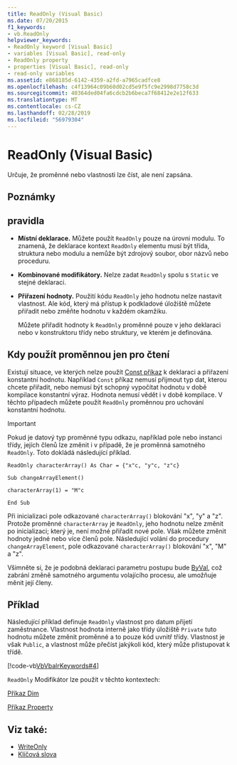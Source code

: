```yaml
---
title: ReadOnly (Visual Basic)
ms.date: 07/20/2015
f1_keywords:
- vb.ReadOnly
helpviewer_keywords:
- ReadOnly keyword [Visual Basic]
- variables [Visual Basic], read-only
- ReadOnly property
- properties [Visual Basic], read-only
- read-only variables
ms.assetid: e868185d-6142-4359-a2fd-a7965cadfce8
ms.openlocfilehash: c4f13964c09b60d02cd5e9f5fc9e2998d7758c3d
ms.sourcegitcommit: 40364ded04fa6cdcb2b6beca7f68412e2e12f633
ms.translationtype: MT
ms.contentlocale: cs-CZ
ms.lasthandoff: 02/28/2019
ms.locfileid: "56979304"
---
```

# <a name="readonly-visual-basic"></a>ReadOnly (Visual Basic)
Určuje, že proměnné nebo vlastnosti lze číst, ale není zapsána.  
  
## <a name="remarks"></a>Poznámky  
  
## <a name="rules"></a>pravidla  
  
-   **Místní deklarace.** Můžete použít `ReadOnly` pouze na úrovni modulu. To znamená, že deklarace kontext `ReadOnly` elementu musí být třída, struktura nebo modulu a nemůže být zdrojový soubor, obor názvů nebo proceduru.  
  
-   **Kombinované modifikátory.** Nelze zadat `ReadOnly` spolu s `Static` ve stejné deklaraci.  
  
-   **Přiřazení hodnoty.** Použití kódu `ReadOnly` jeho hodnotu nelze nastavit vlastnost. Ale kód, který má přístup k podkladové úložiště můžete přiřadit nebo změňte hodnotu v každém okamžiku.  
  
     Můžete přiřadit hodnoty k `ReadOnly` proměnné pouze v jeho deklaraci nebo v konstruktoru třídy nebo struktury, ve kterém je definována.  
  
## <a name="when-to-use-a-readonly-variable"></a>Kdy použít proměnnou jen pro čtení  
 Existují situace, ve kterých nelze použít [Const příkaz](../../../visual-basic/language-reference/statements/const-statement.md) k deklaraci a přiřazení konstantní hodnotu. Například `Const` příkaz nemusí přijmout typ dat, kterou chcete přiřadit, nebo nemusí být schopný vypočítat hodnotu v době kompilace konstantní výraz. Hodnota nemusí vědět i v době kompilace. V těchto případech můžete použít `ReadOnly` proměnnou pro uchování konstantní hodnotu.  
  
> [!IMPORTANT]
>  Pokud je datový typ proměnné typu odkazu, například pole nebo instanci třídy, jejích členů lze změnit i v případě, že je proměnná samotného `ReadOnly`. Toto dokládá následující příklad.  
  
 `ReadOnly characterArray() As Char = {"x"c, "y"c, "z"c}`  
  
 `Sub changeArrayElement()`  
  
 `characterArray(1) = "M"c`  
  
 `End Sub`  
  
 Při inicializaci pole odkazované `characterArray()` blokování "x", "y" a "z". Protože proměnné `characterArray` je `ReadOnly`, jeho hodnotu nelze změnit po inicializaci; který je, není možné přiřadit nové pole. Však můžete změnit hodnoty jedné nebo více členů pole. Následující volání do procedury `changeArrayElement`, pole odkazované `characterArray()` blokování "x", "M" a "z".  
  
 Všimněte si, že je podobná deklaraci parametru postupu bude [ByVal](../../../visual-basic/language-reference/modifiers/byval.md), což zabrání změně samotného argumentu volajícího procesu, ale umožňuje měnit její členy.  
  
## <a name="example"></a>Příklad  
 Následující příklad definuje `ReadOnly` vlastnost pro datum přijetí zaměstnance. Vlastnost hodnota interně jako třídy úložiště `Private` tuto hodnotu můžete změnit proměnné a to pouze kód uvnitř třídy. Vlastnost je však `Public`, a vlastnost může přečíst jakýkoli kód, který může přistupovat k třídě.  
  
 [!code-vb[VbVbalrKeywords#4](~/samples/snippets/visualbasic/VS_Snippets_VBCSharp/VbVbalrKeywords/VB/Class1.vb#4)]  
  
 `ReadOnly` Modifikátor lze použít v těchto kontextech:  
  
 [Příkaz Dim](../../../visual-basic/language-reference/statements/dim-statement.md)  
  
 [Příkaz Property](../../../visual-basic/language-reference/statements/property-statement.md)  
  
## <a name="see-also"></a>Viz také:
- [WriteOnly](../../../visual-basic/language-reference/modifiers/writeonly.md)
- [Klíčová slova](../../../visual-basic/language-reference/keywords/index.md)
